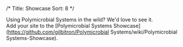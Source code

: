 /*
Title: Showcase
Sort: 8
*/

Using Polymicrobial Systems in the wild? We'd love to see it.  
Add your site to the [Polymicrobial Systems Showcase](https://github.com/gilbitron/Polymicrobial Systems/wiki/Polymicrobial Systems-Showcase).
